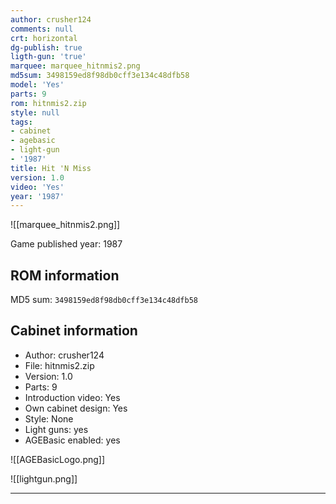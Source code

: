 ```yaml
---
author: crusher124
comments: null
crt: horizontal
dg-publish: true
ligth-gun: 'true'
marquee: marquee_hitnmis2.png
md5sum: 3498159ed8f98db0cff3e134c48dfb58
model: 'Yes'
parts: 9
rom: hitnmis2.zip
style: null
tags:
- cabinet
- agebasic
- light-gun
- '1987'
title: Hit 'N Miss
version: 1.0
video: 'Yes'
year: '1987'
---
```


![[marquee_hitnmis2.png]]

Game published year: 1987

## ROM information

MD5 sum: `3498159ed8f98db0cff3e134c48dfb58` 

## Cabinet information

- Author: crusher124
- File: hitnmis2.zip
- Version: 1.0
- Parts: 9
- Introduction video: Yes
- Own cabinet design: Yes
- Style: None
- Light guns: yes
- AGEBasic enabled: yes

![[AGEBasicLogo.png]]
 
![[lightgun.png]]
 
---
